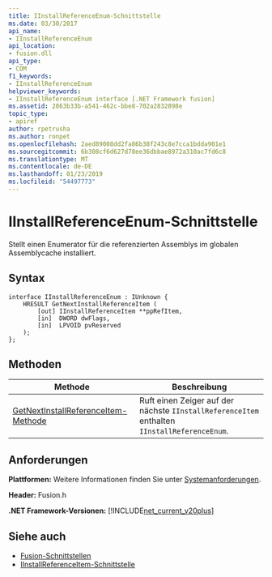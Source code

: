 ```yaml
---
title: IInstallReferenceEnum-Schnittstelle
ms.date: 03/30/2017
api_name:
- IInstallReferenceEnum
api_location:
- fusion.dll
api_type:
- COM
f1_keywords:
- IInstallReferenceEnum
helpviewer_keywords:
- IInstallReferenceEnum interface [.NET Framework fusion]
ms.assetid: 2863b33b-a541-462c-bbe8-702a2832898e
topic_type:
- apiref
author: rpetrusha
ms.author: ronpet
ms.openlocfilehash: 2aed89008dd2fa86b38f243c8e7cca1bdda901e1
ms.sourcegitcommit: 6b308cf6d627d78ee36dbbae8972a310ac7fd6c8
ms.translationtype: MT
ms.contentlocale: de-DE
ms.lasthandoff: 01/23/2019
ms.locfileid: "54497773"
---
```

# <a name="iinstallreferenceenum-interface"></a>IInstallReferenceEnum-Schnittstelle
Stellt einen Enumerator für die referenzierten Assemblys im globalen Assemblycache installiert.  
  
## <a name="syntax"></a>Syntax  
  
```  
interface IInstallReferenceEnum : IUnknown {  
    HRESULT GetNextInstallReferenceItem (  
        [out] IInstallReferenceItem **ppRefItem,  
        [in]  DWORD dwFlags,  
        [in]  LPVOID pvReserved  
    );  
};  
```  
  
## <a name="methods"></a>Methoden  
  
|Methode|Beschreibung|  
|------------|-----------------|  
|[GetNextInstallReferenceItem-Methode](../../../../docs/framework/unmanaged-api/fusion/iinstallreferenceenum-getnextinstallreferenceitem-method.md)|Ruft einen Zeiger auf der nächste `IInstallReferenceItem` enthalten `IInstallReferenceEnum`.|  
  
## <a name="requirements"></a>Anforderungen  
 **Plattformen:** Weitere Informationen finden Sie unter [Systemanforderungen](../../../../docs/framework/get-started/system-requirements.md).  
  
 **Header:** Fusion.h  
  
 **.NET Framework-Versionen:** [!INCLUDE[net_current_v20plus](../../../../includes/net-current-v20plus-md.md)]  
  
## <a name="see-also"></a>Siehe auch
- [Fusion-Schnittstellen](../../../../docs/framework/unmanaged-api/fusion/fusion-interfaces.md)
- [IInstallReferenceItem-Schnittstelle](../../../../docs/framework/unmanaged-api/fusion/iinstallreferenceitem-interface.md)
